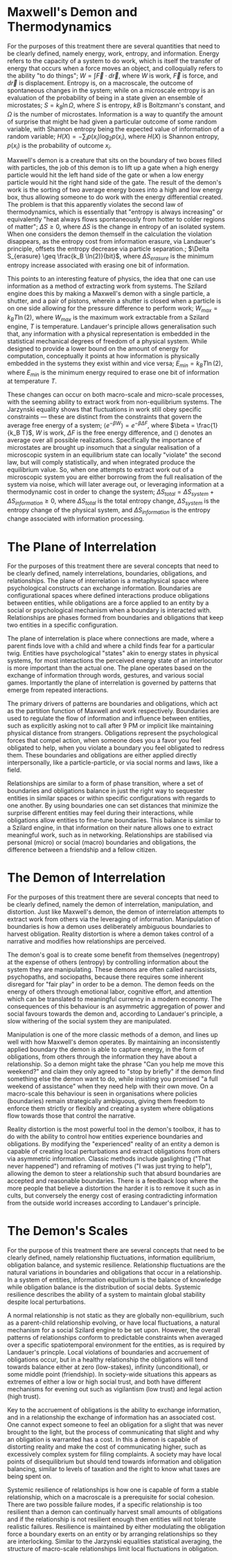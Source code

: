 # Maxwell's Demon and Thermodynamics

For the purposes of this treatment there are several quantities that need to be clearly defined, namely energy, work, entropy, and information. Energy refers to the capacity of a system to do work, which is itself the transfer of energy that occurs when a force moves an object, and colloquially refers to the ability "to do things"; $W = \int \vec{F} \cdot d\vec{r}$, where $W$ is work, $\vec{F}$ is force, and $d\vec{r}$ is displacement. Entropy is, on a macroscale, the outcome of spontaneous changes in the system; while on a microscale entropy is an evaluation of the probability of being in a state given an ensemble of microstates; $S = k_B \ln \Omega$, where $S$ is entropy, $kB$ is Boltzmann's constant, and $\Omega$ is the number of microstates. Information is a way to quantify the amount of surprise that might be had given a particular outcome of some random variable, with Shannon entropy being the expected value of information of a random variable; $H(X) = -\sum_{i} {p(x_i) \log_2 p(x_i)}$, where $H(X)$ is Shannon entropy, $p(x_i)$ is the probability of outcome $x_i$.

Maxwell's demon is a creature that sits on the boundary of two boxes filled with particles, the job of this demon is to lift up a gate when a high energy particle would hit the left hand side of the gate or when a low energy particle would hit the right hand side of the gate. The result of the demon's work is the sorting of two average energy boxes into a high and low energy box, thus allowing someone to do work with the energy differential created. The problem is that this apparently violates the second law of thermodynamics, which is essentially that "entropy is always increasing" or equivalently "heat always flows spontaneously from hotter to colder regions of matter"; $\Delta S \geq 0$, where $\Delta S$ is the change in entropy of an isolated system. When one considers the demon themself in the calculation the violation disappears, as the entropy cost from information erasure, via Landauer's principle, offsets the entropy decrease via particle separation.; $\Delta S_{erasure} \geq \frac{k_B \ln(2)}{bit}$, where $\Delta S_{erasure}$ is the minimum entropy increase associated with erasing one bit of information.

This points to an interesting feature of physics, the idea that one can use information as a method of extracting work from systems. The Szilard engine does this by making a Maxwell's demon with a single particle, a shutter, and a pair of pistons, wherein a shutter is closed when a particle is on one side allowing for the pressure difference to perform work; $W_{max} = k_B T \ln(2)$, where $W_{max}$ is the maximum work extractable from a Szilard engine, $T$ is temperature. Landauer's principle allows generalisation such that, any information with a physical representation is embedded in the statistical mechanical degrees of freedom of a physical system. While designed to provide a lower bound on the amount of energy for computation, conceptually it points at how information is physically embedded in the systems they exist within and vice versa; $E_{min} = k_B T \ln(2)$, where $E_{min}$ is the minimum energy required to erase one bit of information at temperature $T$.

These changes can occur on both macro-scale and micro-scale processes, with the seeming ability to extract work from non-equilibrium systems. The Jarzynski equality shows that fluctuations in work still obey specific constraints — these are distinct from the constraints that govern the average free energy of a system; $\langle e^{-\beta W} \rangle = e^{-\beta \Delta F}$, where $\beta = \frac{1}{k_B T}$, $W$ is work, $\Delta F$ is the free energy difference, and $\langle \rangle$ denotes an average over all possible realizations.  Specifically the importance of microstates are brought up insomuch that a singular realisation of a microscopic system in an equilibrium state can locally "violate" the second law, but will comply statistically, and when integrated produce the equilibrium value. So, when one attempts to extract work out of a microscopic system you are either borrowing from the full realisation of the system via noise, which will later average out, or leveraging information at a thermodynamic cost in order to change the system; $\Delta S_{total} = \Delta S_{system} + \Delta S_{information} \geq 0$, where $\Delta S_{total}$ is the total entropy change, $\Delta S_{system}$ is the entropy change of the physical system, and $\Delta S_{information}$ is the entropy change associated with information processing.

# The Plane of Interrelation

For the purposes of this treatment there are several concepts that need to be clearly defined, namely interrelations, boundaries, obligations, and relationships. The plane of interrelation is a metaphysical space where psychological constructs can exchange information. Boundaries are configurational spaces where defined interactions produce obligations between entities, while obligations are a force applied to an entity by a social or psychological mechanism when a boundary is interacted with. Relationships are phases formed from boundaries and obligations that keep two entities in a specific configuration.

The plane of interrelation is place where connections are made, where a parent finds love with a child and where a child finds fear for a particular twig. Entities have psychological "states" akin to energy states in physical systems, for most interactions the perceived energy state of an interlocutor is more important than the actual one. The plane operates based on the exchange of information through words, gestures, and various social games. Importantly the plane of interrelation is governed by patterns that emerge from repeated interactions.

The primary drivers of patterns are boundaries and obligations, which act as the partition function of Maxwell and work respectively. Boundaries are used to regulate the flow of information and influence between entities, such as explicitly asking not to call after 9 PM or implicit like maintaining physical distance from strangers. Obligations represent the psychological forces that compel action, when someone does you a favor you feel obligated to help, when you violate a boundary you feel obligated to redress them. These boundaries and obligations are either applied directly interpersonally, like a particle-particle, or via social norms and laws, like a field.

Relationships are similar to a form of phase transition, where a set of boundaries and obligations balance in just the right way to sequester entities in similar spaces or within specific configurations with regards to one another. By using boundaries one can set distances that minimize the surprise different entities may feel during their interactions, while obligations allow entities to fine-tune boundaries. This balance is similar to a Szilard engine, in that information on their nature allows one to extract meaningful work, such as in networking. Relationships are stabilised via personal (micro) or social (macro) boundaries and obligations, the difference between a friendship and a fellow citizen. 

# The Demon of Interrelation

For the purposes of this treatment there are several concepts that need to be clearly defined, namely the demon of interrelation, manipulation, and distortion. Just like Maxwell's demon, the demon of interrelation attempts to extract work from others via the leveraging of information. Manipulation of boundaries is how a demon uses deliberately ambiguous boundaries to harvest obligation. Reality distortion is where a demon takes control of a narrative and modifies how relationships are perceived.

The demon's goal is to create some benefit from themselves (negentropy) at the expense of others (entropy) by controlling information about the system they are manipulating. These demons are often called narcissists, psychopaths, and sociopaths, because there requires some inherent disregard for "fair play" in order to be a demon. The demon feeds on the energy of others through emotional labor, cognitive effort, and attention which can be translated to meaningful currency in a modern economy. The consequences of this behaviour is an asymmetric aggregation of power and social favours towards the demon and, according to Landauer's principle, a slow withering of the social system they are manipulated. 

Manipulation is one of the more classic methods of a demon, and lines up well with how Maxwell's demon operates. By maintaining an inconsistently applied boundary the demon is able to capture energy, in the form of obligations, from others through the information they have about a relationship. So a demon might take the phrase "Can you help me move this weekend?" and claim they only agreed to "stop by briefly" if the demon find something else the demon want to do, while insisting you promised "a full weekend of assistance" when they need help with their own move. On a macro-scale this behaviour is seen in organisations where policies (boundaries) remain strategically ambiguous, giving them freedom to enforce them strictly or flexibly and creating a system where obligations flow towards those that control the narrative.

Reality distortion is the most powerful tool in the demon's toolbox, it has to do with the ability to control how entities experience boundaries and obligations. By modifying the "experienced" reality of an entity a demon is capable of creating local perturbations and extract obligations from others via asymmetric information. Classic methods include gaslighting ("That never happened") and reframing of motives ("I was just trying to help"), allowing the demon to steer a relationship such that absurd boundaries are accepted and reasonable boundaries. There is a feedback loop where the more people that believe a distortion the harder it is to remove it such as in cults, but conversely the energy cost of erasing contradicting information from the outside world increases according to Landauer's principle.

# The Demon's Scales

For the purpose of this treatment there are several concepts that need to be clearly defined, namely relationship fluctuations, information equilibrium, obligation balance, and systemic resilience. Relationship fluctuations are the natural variations in boundaries and obligations that occur in a relationship. In a system of entities, information equilibrium is the balance of knowledge while obligation balance is the distribution of social debts. Systemic resilience describes the ability of a system to maintain global stability despite local perturbations.

A normal relationship is not static as they are globally non-equilibrium, such as a parent-child relationship evolving, or have local fluctuations, a natural mechanism for a social Szilard engine to be set upon. However, the overall patterns of relationships conform to predictable constraints when averaged over a specific spatiotemporal environment for the entities, as is required by Landauer's princple. Local violations of boundaries and accruement of obligations occur, but in a healthy relationship the obligations will tend towards balance either at zero (low-stakes), infinity (unconditional), or some middle point (friendship). In society-wide situations this appears as extremes of either a low or high social trust, and both have different mechanisms for evening out such as vigilantism (low trust) and legal action (high trust).

Key to the accruement of obligations is the ability to exchange information, and in a relationship the exchange of information has an associated cost. One cannot expect someone to feel an obligation for a slight that was never brought to the light, but the process of communicating that slight and why an obligation is warranted has a cost. In this a demon is capable of distorting reality and make the cost of communicating higher, such as excessively complex system for filing complaints. A society may have local points of disequilibrium but should tend towards information and obligation balancing, similar to levels of taxation and the right to know what taxes are being spent on.

Systemic resilience of relationships is how one is capable of form a stable relationship, which on a macroscale is a prerequisite for social cohesion. There are two possible failure modes, if a specific relationship is too resilient than a demon can continually harvest small amounts of obligations and if the relationship is not resilient enough then entities will not tolerate realistic failures. Resilience is maintained by either modulating the obligation force a boundary exerts on an entity or by arranging relationships so they are interlocking. Similar to the Jarzynski equalities statistical averaging, the structure of macro-scale relationships limit local fluctuations in obligation.